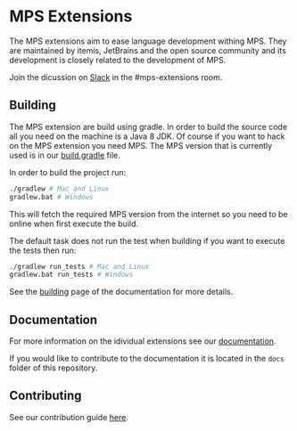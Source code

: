 # MPS Extensions

The MPS extensions aim to ease language development withing MPS. They are maintained by itemis, JetBrains and the open source community and its development is closely related to the development of MPS.

Join the dicussion on [Slack](http://slack-mps.jetbrains.com) in the #mps-extensions room.

## Building

The MPS extension are build using gradle. In order to build the source code all you need on the machine is a Java 8 JDK. Of course if you want to hack on the MPS extension you need MPS. The MPS version that is currently used is in our [build.gradle](https://github.com/JetBrains/MPS-extensions/blob/master/build.gradle#L61) file.

In order to build the project run:

```bash
./gradlew # Mac and Linux
gradlew.bat # Windows
```

This will fetch the required MPS version from the internet so you need to be online when first execute the build.

The default task does not run the test when building if you want to execute the tests then run:

```bash
./gradlew run_tests # Mac and Linux
gradlew.bat run_tests # Windows
```

See the [building](https://jetbrains.github.io/MPS-extensions/building/) page of the documentation for more details.

## Documentation

For more information on the idividual extensions see our [documentation](https://jetbrains.github.com/MPS-extensions).

If you would like to contribute to the documentation it is located in the `docs` folder of this repository.

## Contributing

See our contribution guide [here](https://jetbrains.github.io/MPS-extensions/contributing/).
